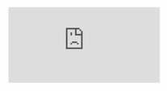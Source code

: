 ![Download PDF version of workflow diagram](https://github.com/BlaCaJoJo/api/files/20310/BlaCaJoJo.pdf)
